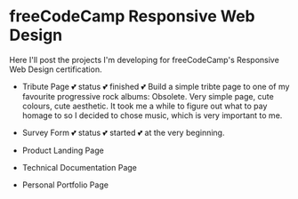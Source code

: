 # freeCodeCamp Responsive Web Design
 Here I'll post the projects I'm developing for freeCodeCamp's Responsive Web Design certification.
 
+ Tribute Page
:two_hearts: status :two_hearts: finished :two_hearts: Build a simple tribte page to one of my favourite progressive rock albums: Obsolete. Very simple page, cute colours, cute aesthetic. It took me a while to figure out what to pay homage to so I decided to chose music, which is very important to me.

+ Survey Form
:two_hearts: status :two_hearts: started :two_hearts: at the very beginning.
+ Product Landing Page
+ Technical Documentation Page
+ Personal Portfolio Page 
